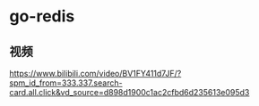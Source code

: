 # go-redis

## 视频
https://www.bilibili.com/video/BV1FY411d7JF/?spm_id_from=333.337.search-card.all.click&vd_source=d898d1900c1ac2cfbd6d235613e095d3
